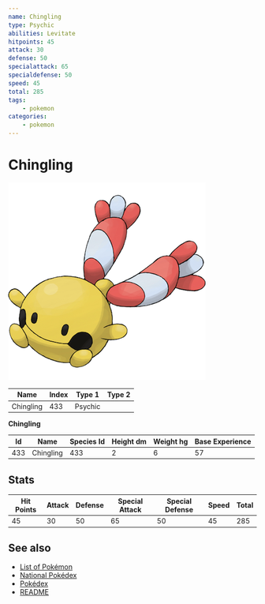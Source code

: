 ```yaml
---
name: Chingling
type: Psychic
abilities: Levitate
hitpoints: 45
attack: 30
defense: 50
specialattack: 65
specialdefense: 50
speed: 45
total: 285
tags:
    - pokemon
categories:
    - pokemon
---
```


# Chingling


![Chingling](images/433.png)

| **Name** | **Index** | **Type 1** | **Type 2** |
|----|----|----|----|
| Chingling | 433 | Psychic  |  |

**Chingling** 




| **Id** | **Name** | **Species Id** | **Height dm** | **Weight hg** | **Base Experience** |
|--------|----------|----------------|------------|------------|---------------------|
| 433 | Chingling | 433 | 2 | 6 | 57 |



## Stats

| **Hit Points** | **Attack** | **Defense** | **Special Attack** | **Special Defense** | **Speed** | **Total** |
|----------------|------------|-------------|--------------------|---------------------|-----------|-----------|
| 45 | 30 | 50 | 65 | 50 | 45 | 285 |

## See also

- [List of Pokémon](../pokemon.md)
- [National Pokédex](../national_pokedex.md)
- [Pokédex](../pokedex.md)
- [README](../README.md)
